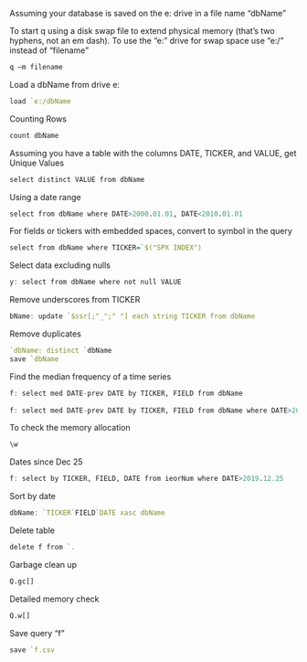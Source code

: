 Assuming your database is saved on the e: drive in a file name “dbName”
 
To start q using a disk swap file to extend physical memory (that’s two hyphens, not an em dash). To use the “e:” drive for swap space use “e:/” instead of “filename”

```q
q —m filename
```
Load a dbName from drive e:
```q
load `e:/dbName
```
Counting Rows
```q
count dbName
```
Assuming you have a table with the columns DATE, TICKER, and VALUE, get Unique Values
```q
select distinct VALUE from dbName
```
Using a date range
```q
select from dbName where DATE>2000.01.01, DATE<2010.01.01
```

For fields or tickers with embedded spaces, convert to symbol in the query
```q
select from dbName where TICKER=`$("SPX INDEX")
```
Select data excluding nulls
```q
y: select from dbName where not null VALUE
```
Remove underscores from TICKER
```q
bName: update `$ssr[;"_";" "] each string TICKER from dbName
```
Remove duplicates
```q
`dbName: distinct `dbName
save `dbName
```
Find the median frequency of a time series
```q
f: select med DATE-prev DATE by TICKER, FIELD from dbName
 
f: select med DATE-prev DATE by TICKER, FIELD from dbName where DATE>2019.01.01
```
To check the memory allocation
```q
\w
```
Dates since Dec 25
```q
f: select by TICKER, FIELD, DATE from ieorNum where DATE>2019.12.25
```
Sort by date
```q
dbName: `TICKER`FIELD`DATE xasc dbName
```
Delete table
```q
delete f from `.
```
Garbage clean up
```q
Q.gc[]
```
Detailed memory check
```q
Q.w[]
```
Save query “f”
```q
save `f.csv
```